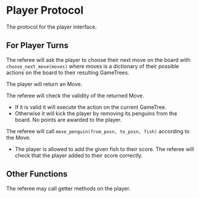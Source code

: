# Player Protocol
The protocol for the player interface.

## For Player Turns
The referee will ask the player to choose their next move on the board with `choose_next_move(moves)` where moves is a dictionary of their possible actions on the board to their resulting GameTrees.

The player will return an Move. 

The referee will check the validity of the returned Move.
- If it is valid it will execute the action on the current GameTree. 
- Otherwise it will kick the player by removing its penguins from the board. No points are awarded to the player. 

The referee will call `move_penguin(from_posn, to_posn, fish)` according to the Move.
- The player is allowed to add the given fish to their score. The referee will check that the player added to their score correctly. 

## Other Functions
The referee may call getter methods on the player.   
